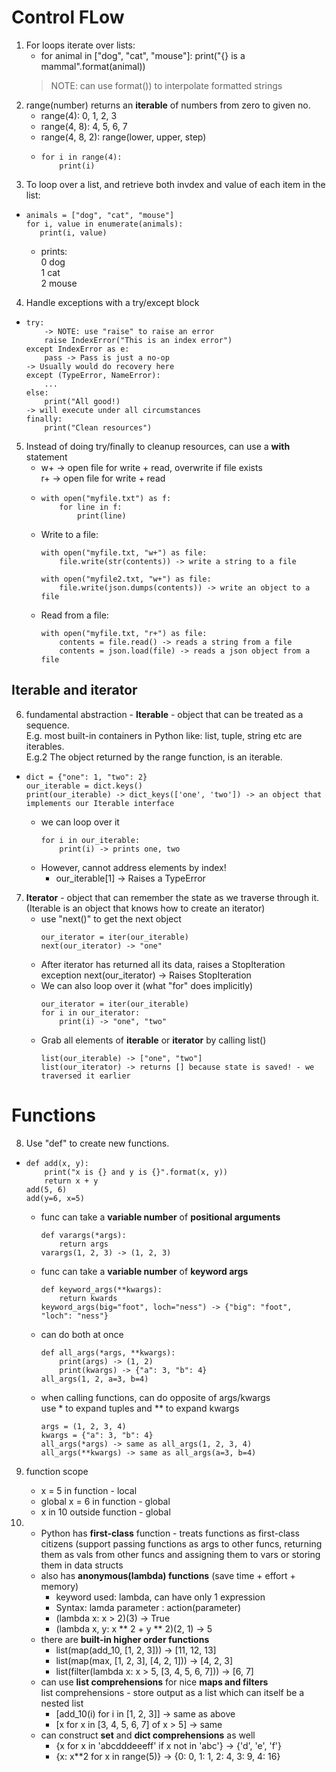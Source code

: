 # Control FLow
1. For loops iterate over lists: 
   - for animal in ["dog", "cat", "mouse"]:
      print("{} is a mammal".format(animal))
   > NOTE: can use format()) to interpolate formatted strings
2. range(number) returns an **iterable** of numbers from zero to given no.
   - range(4): 0, 1, 2, 3
   - range(4, 8): 4, 5, 6, 7
   - range(4, 8, 2): range(lower, upper, step)
   - ```
     for i in range(4):
         print(i)
     ```
3. To loop over a list, and retrieve both invdex and value of each item in the list: 
- ```
  animals = ["dog", "cat", "mouse"]
  for i, value in enumerate(animals):
     print(i, value)
  ```
   - prints:\
     0 dog\
     1 cat\
     2 mouse
4. Handle exceptions with a try/except block
- ```
  try:
      -> NOTE: use "raise" to raise an error
      raise IndexError("This is an index error")
  except IndexError as e: 
      pass -> Pass is just a no-op
  -> Usually would do recovery here
  except (TypeError, NameError): 
      ...
  else:
      print("All good!)
  -> will execute under all circumstances
  finally:
      print("Clean resources")
  ```
5. Instead of doing try/finally to cleanup resources, can use a **with** statement
   - w+ -> open file for write + read, overwrite if file exists\
     r+ -> open file for write + read
   - ```
     with open("myfile.txt") as f:
         for line in f:
             print(line)
     ```
   - Write to a file:
     ```
     with open("myfile.txt, "w+") as file: 
         file.write(str(contents)) -> write a string to a file
     ```
     ```
     with open("myfile2.txt, "w+") as file:
         file.write(json.dumps(contents)) -> write an object to a file
     ```
   - Read from a file:
     ```
     with open("myfile.txt, "r+") as file:
         contents = file.read() -> reads a string from a file
         contents = json.load(file) -> reads a json object from a file

## Iterable and iterator
6. fundamental abstraction - **Iterable** - object that can be treated as a sequence.\
E.g. most built-in containers in Python like: list, tuple, string etc are iterables.\
E.g.2 The object returned by the range function, is an iterable.
- ```
  dict = {"one": 1, "two": 2}
  our_iterable = dict.keys()
  print(our_iterable) -> dict_keys(['one', 'two']) -> an object that implements our Iterable interface
  ```
  - we can loop over it
    ```
    for i in our_iterable: 
        print(i) -> prints one, two
  - However, cannot address elements by index! 
    - our_iterable[1] -> Raises a TypeError
7. **Iterator** - object that can remember the state as we traverse through it.\
(Iterable is an object that knows how to create an iterator)
   - use "next()" to get the next object
     ```
     our_iterator = iter(our_iterable)
     next(our_iterator) -> "one"
     ```
   - After iterator has returned all its data, raises a StopIteration exception
     next(our_iterator) -> Raises StopIteration
   - We can also loop over it (what "for" does implicitly)
     ```
     our_iterator = iter(our_iterable)
     for i in our_iterator:
         print(i) -> "one", "two"
     ```
   - Grab all elements of **iterable** or **iterator** by calling list()
     ```
     list(our_iterable) -> ["one", "two"]
     list(our_iterator) -> returns [] because state is saved! - we traversed it earlier
     ```

# Functions
8. Use "def" to create new functions.
- ```
  def add(x, y): 
      print("x is {} and y is {}".format(x, y))
      return x + y
  add(5, 6)
  add(y=6, x=5)
  ```
   - func can take a **variable number** of **positional arguments**
     ```
     def varargs(*args):
         return args
     varargs(1, 2, 3) -> (1, 2, 3)
     ```
   - func can take a **variable number** of **keyword args**
     ```
     def keyword_args(**kwargs):
         return kwards
     keyword_args(big="foot", loch="ness") -> {"big": "foot", "loch": "ness"}
     ```
   - can do both at once
     ```
     def all_args(*args, **kwargs):
         print(args) -> (1, 2)
         print(kwargs) -> {"a": 3, "b": 4} 
     all_args(1, 2, a=3, b=4)
     ```
   - when calling functions, can do opposite of args/kwargs\
     use * to expand tuples and ** to expand kwargs
     ```
     args = (1, 2, 3, 4)
     kwargs = {"a": 3, "b": 4}
     all_args(*args) -> same as all_args(1, 2, 3, 4)
     all_args(**kwargs) -> same as all_args(a=3, b=4)
     ```

9. function scope
   - x = 5 in function - local
   - global x = 6 in function - global
   - x in 10 outside function - global
 
 10. - Python has **first-class** function - treats functions as first-class citizens (support passing functions as args to other funcs, returning them as vals from other funcs and assigning them to vars or storing them in data structs
     - also has **anonymous(lambda) functions** (save time + effort + memory)
       - keyword used: lambda, can have only 1 expression
       - Syntax: lamda parameter : action(parameter)
       - (lambda x: x > 2)(3) -> True
       - (lambda x, y: x ** 2 + y ** 2)(2, 1) -> 5
     - there are **built-in higher order functions**
       - list(map(add_10, [1, 2, 3])) -> [11, 12, 13]
       - list(map(max, [1, 2, 3], [4, 2, 1])) -> [4, 2, 3]
       - list(filter(lambda x: x > 5, [3, 4, 5, 6, 7])) -> [6, 7]
     - can use **list comprehensions** for nice **maps and filters**\
       list comprehensions - store output as a list which can itself be a nested list
       - [add_10(i) for i in [1, 2, 3]] -> same as above
       - [x for x in [3, 4, 5, 6, 7] of x > 5] -> same
     - can construct **set** and **dict comprehensions** as well
       - {x for x in 'abcdddeeeff' if x not in 'abc'} -> {'d', 'e', 'f'}
       - {x: x**2 for x in range(5)} -> {0: 0, 1: 1, 2: 4, 3: 9, 4: 16}
       
       
             
     
  
  
    
